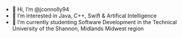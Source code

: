 - 👋 Hi, I’m @jconnolly94
- 👀 I’m interested in Java, C++, Swift & Artifical Intelligence
- 🌱 I’m currently studenting Software Development in the Technical University of the Shannon, Midlands Midwest region 



<!---
jconnolly94/jconnolly94 is a ✨ special ✨ repository because its `README.md` (this file) appears on your GitHub profile.
You can click the Preview link to take a look at your changes.
--->
